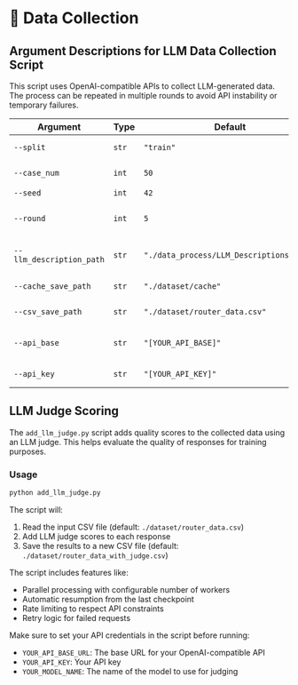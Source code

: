 # 🔧 Data Collection

## Argument Descriptions for LLM Data Collection Script

This script uses OpenAI-compatible APIs to collect LLM-generated data. The process can be repeated in multiple rounds to avoid API instability or temporary failures.

| Argument                 | Type  | Default                                  | Description                                                                                                                             |
| ------------------------ | ----- | ---------------------------------------- | --------------------------------------------------------------------------------------------------------------------------------------- |
| `--split`                | `str` | `"train"`                                | Specifies whether to generate training or test data. Options: `"train"`, `"test"`.                                                      |
| `--case_num`             | `int` | `50`                                     | Number of data samples to collect for each dataset per round.                                                                           |
| `--seed`                 | `int` | `42`                                     | Random seed for reproducibility.                                                                                                        |
| `--round`                | `int` | `5`                                      | Number of repeated collection rounds. Increases robustness by retrying failed samples due to API errors.                                |
| `--llm_description_path` | `str` | `"./data_process/LLM_Descriptions.json"` | Path to the JSON file describing different LLMs. Example reference: `./data_process/LLM_Descriptions.json`. |
| `--cache_save_path`      | `str` | `"./dataset/cache"`                      | Path to save intermediate cache files during data collection.                                                                           |
| `--csv_save_path`        | `str` | `"./dataset/router_data.csv"`            | Path to save the final collected dataset in CSV format.                                                                                 |
| `--api_base`             | `str` | `"[YOUR_API_BASE]"`                      | The base URL of the OpenAI-compatible API endpoint (e.g., `https://api.openai.com/v1`).                                                 |
| `--api_key`              | `str` | `"[YOUR_API_KEY]"`                       | Your OpenAI API key or compatible provider's key.                                                                                       |

## LLM Judge Scoring

The `add_llm_judge.py` script adds quality scores to the collected data using an LLM judge. This helps evaluate the quality of responses for training purposes.

### Usage

```bash
python add_llm_judge.py
```

The script will:
1. Read the input CSV file (default: `./dataset/router_data.csv`)
2. Add LLM judge scores to each response
3. Save the results to a new CSV file (default: `./dataset/router_data_with_judge.csv`)

The script includes features like:
- Parallel processing with configurable number of workers
- Automatic resumption from the last checkpoint
- Rate limiting to respect API constraints
- Retry logic for failed requests

Make sure to set your API credentials in the script before running:
- `YOUR_API_BASE_URL`: The base URL for your OpenAI-compatible API
- `YOUR_API_KEY`: Your API key
- `YOUR_MODEL_NAME`: The name of the model to use for judging
